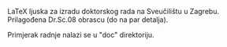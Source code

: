 LaTeX ljuska za izradu doktorskog rada na Sveučilištu u Zagrebu.
Prilagođena Dr.Sc.08 obrascu (do na par detalja).

Primjerak radnje nalazi se u "doc" direktoriju.
